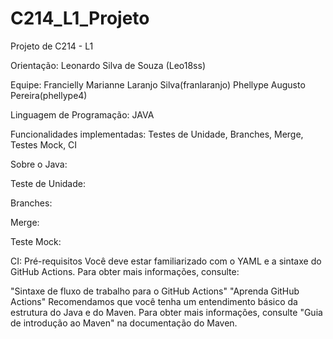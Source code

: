 # C214_L1_Projeto
 Projeto de C214 - L1

Orientação: Leonardo Silva de Souza (Leo18ss)

Equipe: 
 Francielly Marianne Laranjo Silva(franlaranjo)
 Phellype Augusto Pereira(phellype4)

Linguagem de Programação: JAVA

Funcionalidades implementadas: Testes de Unidade, Branches, Merge, Testes Mock, CI

Sobre o Java:

Teste de Unidade:

Branches:

Merge:

Teste Mock:

CI:
Pré-requisitos
Você deve estar familiarizado com o YAML e a sintaxe do GitHub Actions. Para obter mais informações, consulte:

"Sintaxe de fluxo de trabalho para o GitHub Actions"
"Aprenda GitHub Actions"
Recomendamos que você tenha um entendimento básico da estrutura do Java e do Maven. Para obter mais informações, consulte "Guia de introdução ao Maven" na documentação do Maven.
